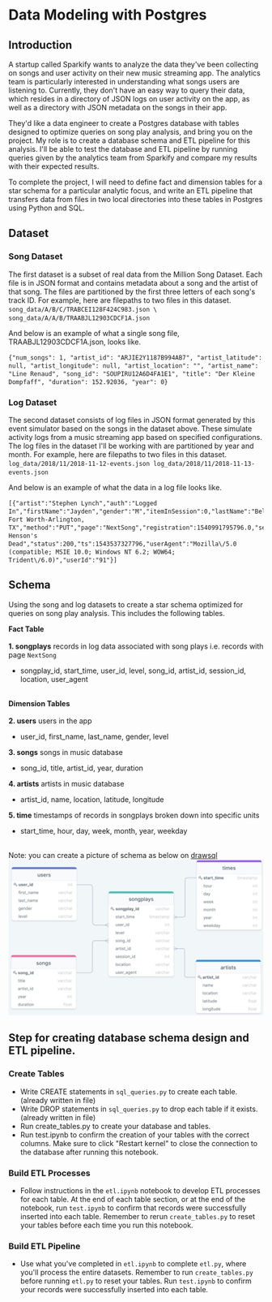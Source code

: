 # Data Modeling with Postgres

## Introduction
A startup called Sparkify wants to analyze the data they've been collecting on songs and user activity on their new music streaming app. The analytics team is particularly interested in understanding what songs users are listening to. Currently, they don't have an easy way to query their data, which resides in a directory of JSON logs on user activity on the app, as well as a directory with JSON metadata on the songs in their app.

They'd like a data engineer to create a Postgres database with tables designed to optimize queries on song play analysis, and bring you on the project. My role is to create a database schema and ETL pipeline for this analysis. I'll be able to test the database and ETL pipeline by running queries given by the analytics team from Sparkify and compare my results with their expected results.

To complete the project, I will need to define fact and dimension tables for a star schema for a particular analytic focus, and write an ETL pipeline that transfers data from files in two local directories into these tables in Postgres using Python and SQL.


## Dataset
### Song Dataset
The first dataset is a subset of real data from the Million Song Dataset. Each file is in JSON format and contains metadata about a song and the artist of that song. The files are partitioned by the first three letters of each song's track ID. For example, here are filepaths to two files in this dataset.<br/>
``
song_data/A/B/C/TRABCEI128F424C983.json \
song_data/A/A/B/TRAABJL12903CDCF1A.json
``

And below is an example of what a single song file, TRAABJL12903CDCF1A.json, looks like.<br/>
```
{"num_songs": 1, "artist_id": "ARJIE2Y1187B994AB7", "artist_latitude": null, "artist_longitude": null, "artist_location": "", "artist_name": "Line Renaud", "song_id": "SOUPIRU12A6D4FA1E1", "title": "Der Kleine Dompfaff", "duration": 152.92036, "year": 0}
```


### Log Dataset
The second dataset consists of log files in JSON format generated by this event simulator based on the songs in the dataset above. These simulate activity logs from a music streaming app based on specified configurations. The log files in the dataset I'll be working with are partitioned by year and month. For example, here are filepaths to two files in this dataset.<br/>
``
log_data/2018/11/2018-11-12-events.json
log_data/2018/11/2018-11-13-events.json
``

And below is an example of what the data in a log file looks like.<br/>
```
[{"artist":"Stephen Lynch","auth":"Logged In","firstName":"Jayden","gender":"M","itemInSession":0,"lastName":"Bell","length":182.85669,"level":"free","location":"Dallas-Fort Worth-Arlington, TX","method":"PUT","page":"NextSong","registration":1540991795796.0,"sessionId":829,"song":"Jim Henson's Dead","status":200,"ts":1543537327796,"userAgent":"Mozilla\/5.0 (compatible; MSIE 10.0; Windows NT 6.2; WOW64; Trident\/6.0)","userId":"91"}]
```


## Schema
Using the song and log datasets to create a star schema optimized for queries on song play analysis. This includes the following tables.

**Fact Table** <br/><br/>
**1. songplays** records in log data associated with song plays i.e. records with page `NextSong` <br/>
- songplay_id, start_time, user_id, level, song_id, artist_id, session_id, location, user_agent <br/><br/>

**Dimension Tables** <br/><br/>
**2. users** users in the app <br/>
- user_id, first_name, last_name, gender, level <br/>

**3. songs** songs in music database <br/>
- song_id, title, artist_id, year, duration <br/>

**4. artists** artists in music database <br/>
- artist_id, name, location, latitude, longitude <br/>

**5. time** timestamps of records in songplays broken down into specific units <br/>
- start_time, hour, day, week, month, year, weekday <br/><br/>

Note: you can create a picture of schema as below on [drawsql](https://drawsql.app/)
![](sparkify_schema.jpg)


## Step for creating database schema design and ETL pipeline.

### Create Tables
- Write CREATE statements in `sql_queries.py` to create each table. (already written in file)
- Write DROP statements in `sql_queries.py` to drop each table if it exists. (already written in file)
- Run create_tables.py to create your database and tables.
- Run test.ipynb to confirm the creation of your tables with the correct columns. Make sure to click "Restart kernel" to close the connection to the database after running this notebook.

### Build ETL Processes
- Follow instructions in the `etl.ipynb` notebook to develop ETL processes for each table. At the end of each table section, or at the end of the notebook, run `test.ipynb` to confirm that records were successfully inserted into each table. Remember to rerun `create_tables.py` to reset your tables before each time you run this notebook.

### Build ETL Pipeline
- Use what you've completed in `etl.ipynb` to complete `etl.py`, where you'll process the entire datasets. Remember to run `create_tables.py` before running `etl.py` to reset your tables. Run `test.ipynb` to confirm your records were successfully inserted into each table.

